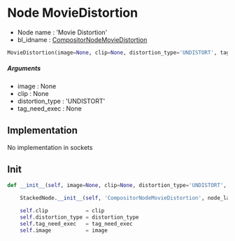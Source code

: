 # Node MovieDistortion

- Node name : 'Movie Distortion'
- bl_idname : [CompositorNodeMovieDistortion](https://docs.blender.org/api/current/bpy.types.{bl_idname}.html)


``` python
MovieDistortion(image=None, clip=None, distortion_type='UNDISTORT', tag_need_exec=None, node_label=None, node_color=None)
```
##### Arguments

- image : None
- clip : None
- distortion_type : 'UNDISTORT'
- tag_need_exec : None

## Implementation

No implementation in sockets

## Init

``` python
def __init__(self, image=None, clip=None, distortion_type='UNDISTORT', tag_need_exec=None, node_label=None, node_color=None):

    StackedNode.__init__(self, 'CompositorNodeMovieDistortion', node_label=node_label, node_color=node_color)

    self.clip            = clip
    self.distortion_type = distortion_type
    self.tag_need_exec   = tag_need_exec
    self.image           = image
```
